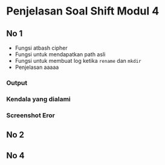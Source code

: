# Penjelasan Soal Shift Modul 4

## No 1
* Fungsi atbash cipher
* Fungsi untuk mendapatkan path asli
* Fungsi untuk membuat log ketika `rename` dan `mkdir`
* Penjelasan aaaaa
### Output

### Kendala yang dialami

### Screenshot Eror

## No 2

## No 4
